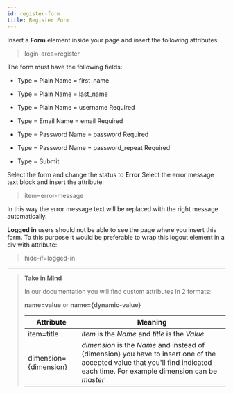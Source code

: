 ```yaml
---
id: register-form
title: Register Form
---
```


Insert a **Form** element inside your page and insert the following attributes:

> login-area=register

The form must have the following fields:

- Type = Plain Name = first_name

- Type = Plain Name = last_name

- Type = Plain Name = username       Required

- Type = Email Name = email              Required

- Type = Password Name = password                 Required

- Type = Password Name = password_repeat   Required

- Type = Submit
 

Select the form and change the status to **Error**
Select the error message text block and insert the attribute:

> item=error-message

In this way the error message text will be replaced with the right message automatically.


**Logged in** users should not be able to see the page where you insert this form. To this purpose it would be preferable to wrap this logout element in a div with attribute:

> hide-if=logged-in



---------
> **Take in Mind**
>
> In our documentation you will find custom attributes in 2 formats:
>
> **name=value** or **name={dynamic-value}**
>
>
> **Attribute**             | **Meaning** | 
> -------------             | --------------- |
> | item=title              | *item* is the *Name* and *title* is the *Value* |
> | dimension={dimension}   | *dimension* is the *Name* and instead of {dimension} you have to insert one of the accepted value that you'll find indicated each time. For example dimension can be *master*|
 